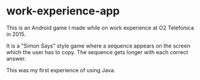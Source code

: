 # work-experience-app
This is an Android game I made while on work experience at O2 Telefonica in 2015.

It is a "Simon Says" style game where a sequence appears on the screen which the user has to copy. 
The sequence gets longer with each correct answer.

This was my first experience of using Java.
